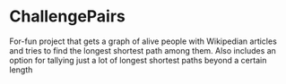 # ChallengePairs
For-fun project that gets a graph of alive people with Wikipedian articles and tries to find the longest shortest path among them. Also includes an option for tallying just a lot of longest shortest paths beyond a certain length
